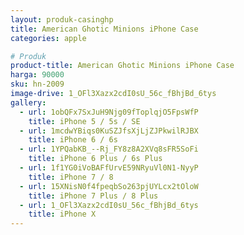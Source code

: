 ```yaml
---
layout: produk-casinghp
title: American Ghotic Minions iPhone Case
categories: apple

# Produk
product-title: American Ghotic Minions iPhone Case
harga: 90000
sku: hn-2009
image-drive: 1_OFl3Xazx2cdI0sU_56c_fBhjBd_6tys
gallery:
  - url: 1obQFx7SxJuH9Njg09fToplqjO5FpsWfP
    title: iPhone 5 / 5s / SE
  - url: 1mcdwYBiqs0KuSZJfsXjLjZJPkwilRJBX
    title: iPhone 6 / 6s
  - url: 1YPQabKB_--Rj_FY8z8A2XVq8sFR5SoFi
    title: iPhone 6 Plus / 6s Plus
  - url: 1f1YG0iVoBAFfUrvE59NRyuVl0N1-NyyP
    title: iPhone 7 / 8
  - url: 15XNisN0f4fpeqbSo263pjUYLcx2tOloW
    title: iPhone 7 Plus / 8 Plus
  - url: 1_OFl3Xazx2cdI0sU_56c_fBhjBd_6tys
    title: iPhone X
---
```

